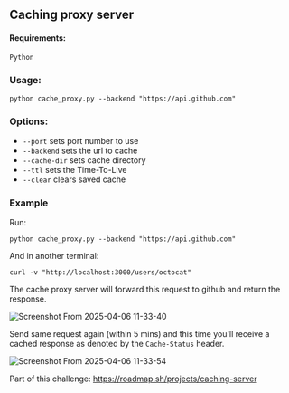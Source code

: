 ## Caching proxy server

#### Requirements:
`Python`

### Usage:

```
python cache_proxy.py --backend "https://api.github.com"
```

### Options: 
- `--port` sets port number to use
- `--backend` sets the url to cache
- `--cache-dir` sets cache directory
- `--ttl` sets the Time-To-Live
- `--clear` clears saved cache

### Example

Run: 
```
python cache_proxy.py --backend "https://api.github.com"
```

And in another terminal:
```
curl -v "http://localhost:3000/users/octocat"
```

The cache proxy server will forward this request to github and return the response.

![Screenshot From 2025-04-06 11-33-40](https://github.com/user-attachments/assets/d7dbd00f-1108-4f7d-82df-ece80316c0d2)


Send same request again (within 5 mins) and this time you'll receive a cached response as denoted by the `Cache-Status` header.

![Screenshot From 2025-04-06 11-33-54](https://github.com/user-attachments/assets/74c265d5-7ee0-4173-8d06-63d25263aef0)




Part of this challenge: https://roadmap.sh/projects/caching-server
